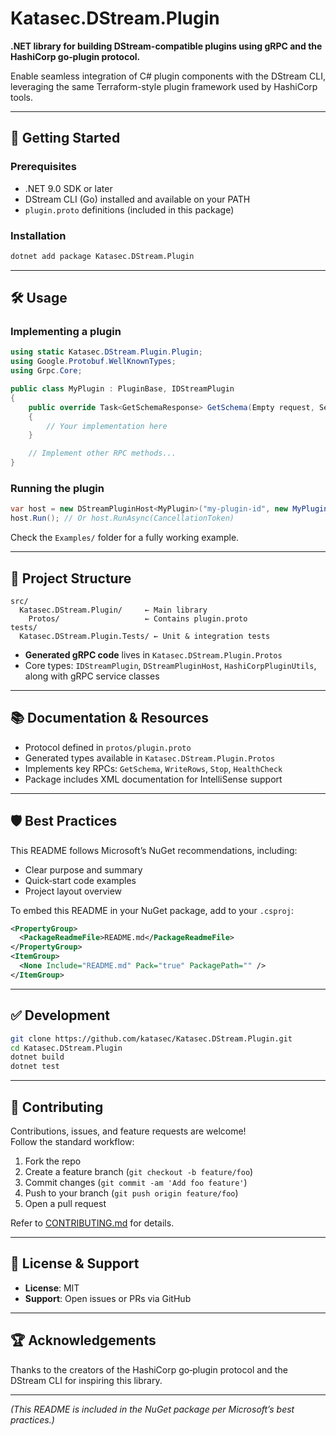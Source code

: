 # Katasec.DStream.Plugin

**.NET library for building DStream-compatible plugins using gRPC and the HashiCorp go‑plugin protocol.**

Enable seamless integration of C# plugin components with the DStream CLI, leveraging the same Terraform-style plugin framework used by HashiCorp tools.

---

## 🚀 Getting Started

### Prerequisites

- .NET 9.0 SDK or later  
- DStream CLI (Go) installed and available on your PATH  
- `plugin.proto` definitions (included in this package)

### Installation

```bash
dotnet add package Katasec.DStream.Plugin
```

---

## 🛠️ Usage

### Implementing a plugin

```csharp
using static Katasec.DStream.Plugin.Plugin;
using Google.Protobuf.WellKnownTypes;
using Grpc.Core;

public class MyPlugin : PluginBase, IDStreamPlugin
{
    public override Task<GetSchemaResponse> GetSchema(Empty request, ServerCallContext context)
    {
        // Your implementation here
    }

    // Implement other RPC methods...
}
```

### Running the plugin

```csharp
var host = new DStreamPluginHost<MyPlugin>("my-plugin-id", new MyPlugin());
host.Run(); // Or host.RunAsync(CancellationToken)
```

Check the `Examples/` folder for a fully working example.

---

## 📘 Project Structure

```
src/
  Katasec.DStream.Plugin/     ← Main library
    Protos/                   ← Contains plugin.proto
tests/
  Katasec.DStream.Plugin.Tests/ ← Unit & integration tests
```

- **Generated gRPC code** lives in `Katasec.DStream.Plugin.Protos`  
- Core types: `IDStreamPlugin`, `DStreamPluginHost`, `HashiCorpPluginUtils`, along with gRPC service classes

---

## 📚 Documentation & Resources

- Protocol defined in `protos/plugin.proto`  
- Generated types available in `Katasec.DStream.Plugin.Protos`  
- Implements key RPCs: `GetSchema`, `WriteRows`, `Stop`, `HealthCheck`  
- Package includes XML documentation for IntelliSense support

---

## 🛡️ Best Practices

This README follows Microsoft’s NuGet recommendations, including:
- Clear purpose and summary  
- Quick‑start code examples  
- Project layout overview  

To embed this README in your NuGet package, add to your `.csproj`:

```xml
<PropertyGroup>
  <PackageReadmeFile>README.md</PackageReadmeFile>
</PropertyGroup>
<ItemGroup>
  <None Include="README.md" Pack="true" PackagePath="" />
</ItemGroup>
```

---

## ✅ Development

```bash
git clone https://github.com/katasec/Katasec.DStream.Plugin.git
cd Katasec.DStream.Plugin
dotnet build
dotnet test
```

---

## 🤝 Contributing

Contributions, issues, and feature requests are welcome!  
Follow the standard workflow:

1. Fork the repo  
2. Create a feature branch (`git checkout -b feature/foo`)  
3. Commit changes (`git commit -am 'Add foo feature'`)  
4. Push to your branch (`git push origin feature/foo`)  
5. Open a pull request

Refer to [CONTRIBUTING.md](CONTRIBUTING.md) for details.

---

## 📝 License & Support

- **License**: MIT  
- **Support**: Open issues or PRs via GitHub

---

## 🏆 Acknowledgements

Thanks to the creators of the HashiCorp go‑plugin protocol and the DStream CLI for inspiring this library.

---

*(This README is included in the NuGet package per Microsoft’s best practices.)*
